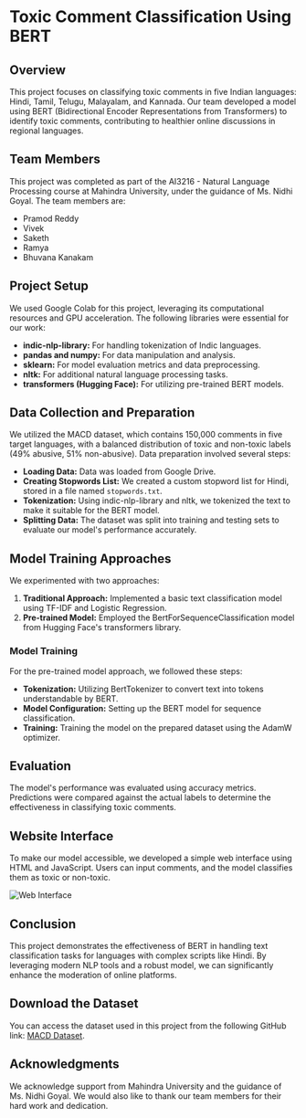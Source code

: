 # Toxic Comment Classification Using BERT

## Overview
This project focuses on classifying toxic comments in five Indian languages: Hindi, Tamil, Telugu, Malayalam, and Kannada. Our team developed a model using BERT (Bidirectional Encoder Representations from Transformers) to identify toxic comments, contributing to healthier online discussions in regional languages.

## Team Members
This project was completed as part of the AI3216 - Natural Language Processing course at Mahindra University, under the guidance of Ms. Nidhi Goyal. The team members are:
- Pramod Reddy
- Vivek
- Saketh
- Ramya
- Bhuvana Kanakam

## Project Setup
We used Google Colab for this project, leveraging its computational resources and GPU acceleration. The following libraries were essential for our work:
- **indic-nlp-library:** For handling tokenization of Indic languages.
- **pandas and numpy:** For data manipulation and analysis.
- **sklearn:** For model evaluation metrics and data preprocessing.
- **nltk:** For additional natural language processing tasks.
- **transformers (Hugging Face):** For utilizing pre-trained BERT models.

## Data Collection and Preparation
We utilized the MACD dataset, which contains 150,000 comments in five target languages, with a balanced distribution of toxic and non-toxic labels (49% abusive, 51% non-abusive). Data preparation involved several steps:
- **Loading Data:** Data was loaded from Google Drive.
- **Creating Stopwords List:** We created a custom stopword list for Hindi, stored in a file named `stopwords.txt`.
- **Tokenization:** Using indic-nlp-library and nltk, we tokenized the text to make it suitable for the BERT model.
- **Splitting Data:** The dataset was split into training and testing sets to evaluate our model's performance accurately.

## Model Training Approaches
We experimented with two approaches:
1. **Traditional Approach:** Implemented a basic text classification model using TF-IDF and Logistic Regression.
2. **Pre-trained Model:** Employed the BertForSequenceClassification model from Hugging Face's transformers library.

### Model Training
For the pre-trained model approach, we followed these steps:
- **Tokenization:** Utilizing BertTokenizer to convert text into tokens understandable by BERT.
- **Model Configuration:** Setting up the BERT model for sequence classification.
- **Training:** Training the model on the prepared dataset using the AdamW optimizer.

## Evaluation
The model's performance was evaluated using accuracy metrics. Predictions were compared against the actual labels to determine the effectiveness in classifying toxic comments.

## Website Interface
To make our model accessible, we developed a simple web interface using HTML and JavaScript. Users can input comments, and the model classifies them as toxic or non-toxic.

![Web Interface](https://bhuvanakanakam.github.io/images/nlp-blog/website.png)

## Conclusion
This project demonstrates the effectiveness of BERT in handling text classification tasks for languages with complex scripts like Hindi. By leveraging modern NLP tools and a robust model, we can significantly enhance the moderation of online platforms.

## Download the Dataset
You can access the dataset used in this project from the following GitHub link: [MACD Dataset](https://github.com/topics/macd-indicator).

## Acknowledgments
We acknowledge support from Mahindra University and the guidance of Ms. Nidhi Goyal. We would also like to thank our team members for their hard work and dedication.
